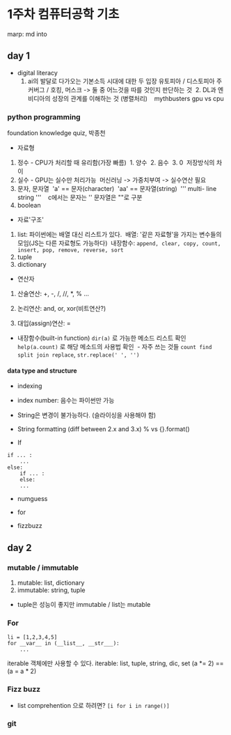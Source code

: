 # 1주차 컴퓨터공학 기초
marp: md into 
## day 1
* digital literacy
  1. ai의 발달로 다가오는 기본소득 시대에 대한 두 입장
    유토피아 / 디스토피아
    주커버그 / 호킹, 머스크
    -> 둘 중 어느것을 따를 것인지 판단하는 것 
  2. DL과 엔비디아의 성장의 관계를 이해하는 것 (병렬처리)
    mythbusters gpu vs cpu

### python programming
foundation knowledge quiz, 박종천
- 자료형
1. 정수 - CPU가 처리할 때 유리함(가장 빠름)
  1. 양수
  2. 음수
  3. 0
  저장방식의 차이
2. 실수 - GPU는 실수만 처리가능
  머신러닝 -> 가중치부여 -> 실수연산 필요
3. 문자, 문자열
  'a' == 문자(character)
  'aa' == 문자열(string)
  '''
  multi-
  line string
  '''
    c에서는 문자는 '' 문자열은 ""로 구분
4. boolean

- 자료'구조'
1. list: 파이썬에는 배열 대신 리스트가 있다.
  배열: '같은 자료형'을 가지는 변수들의 모임(JS는 다른 자료형도 가능하다)
  내장함수: `append, clear, copy, count, insert, pop, remove, reverse, sort`
2. tuple
3. dictionary

- 연산자
1. 산술연산: +, -, /, //, *, % ...

2. 논리연산: and, or, xor(비트연산?)
3. 대입(assign)연산: =

- 내장함수(built-in function)
`dir(a)` 로 가능한 메소드 리스트 확인
`help(a.count)` 로 해당 메소드의 사용법 확인
  - 자주 쓰는 것들 `count find split join replace`, `str.replace(' ', '')`

#### data type and structure

- indexing
- index number: 음수는 파이썬만 가능
- String은 변경이 불가능하다. (슬라이싱을 사용해야 함)
- String formatting (diff between 2.x and 3.x)
  % vs {}.format()
  
- If
```
if ... :
    ...
else:
    if ... :
    else:
    ...
```

- numguess
- for
 

- fizzbuzz

## day 2
### mutable / immutable
1. mutable: list, dictionary
2. immutable: string, tuple
- tuple은 성능이 좋지만 immutable / list는 mutable

### For
```
li = [1,2,3,4,5]
for __var__ in (__list__, __str___):
    ...
```
iterable 객체에만 사용할 수 있다.
iterable: list, tuple, string, dic, set
(a *= 2) == (a = a * 2)

### Fizz buzz
- list comprehention 으로 하려면?
    `[i for i in range()]`

### git

